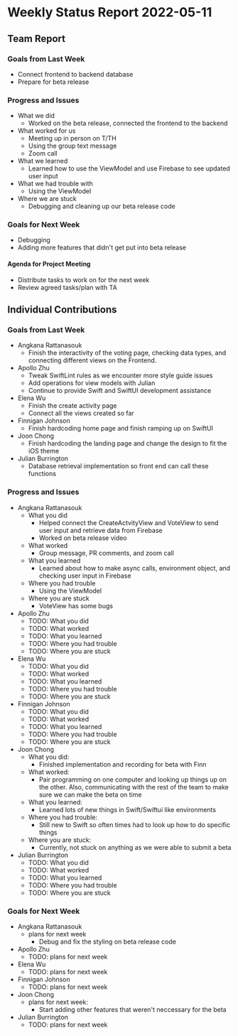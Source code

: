 # Weekly Status Report 2022-05-11

## Team Report

### Goals from Last Week

- Connect frontend to backend database
- Prepare for beta release

### Progress and Issues

- What we did
  - Worked on the beta release, connected the frontend to the backend
- What worked for us
  - Meeting up in person on T/TH
  - Using the group text message
  - Zoom call
- What we learned
  - Learned how to use the ViewModel and use Firebase to see updated user input
- What we had trouble with
  - Using the ViewModel
- Where we are stuck
  - Debugging and cleaning up our beta release code

### Goals for Next Week

- Debugging
- Adding more features that didn't get put into beta release

#### Agenda for Project Meeting

- Distribute tasks to work on for the next week
- Review agreed tasks/plan with TA

## Individual Contributions

### Goals from Last Week

- Angkana Rattanasouk
  - Finish the interactivity of the voting page, checking data types, and connecting different views on the Frontend.
- Apollo Zhu
  - Tweak SwiftLint rules as we encounter more style guide issues
  - Add operations for view models with Julian
  - Continue to provide Swift and SwiftUI development assistance
- Elena Wu
  - Finish the create activity page 
  - Connect all the views created so far
- Finnigan Johnson
  - Finish hardcoding home page and finish ramping up on SwiftUI
- Joon Chong
  - Finish hardcoding the landing page and change the design to fit the iOS theme
- Julian Burrington
  - Database retrieval implementation so front end can call these functions

### Progress and Issues

- Angkana Rattanasouk
    - What you did
      - Helped connect the CreateActvityView and VoteView to send user input and retrieve data from Firebase
      - Worked on beta release video
    - What worked
      - Group message, PR comments, and zoom call
    - What you learned
      - Learned about how to make async calls, environment object, and checking user input in Firebase
    - Where you had trouble
      - Using the ViewModel 
    - Where you are stuck
      - VoteView has some bugs 
- Apollo Zhu
    - TODO: What you did
    - TODO: What worked
    - TODO: What you learned
    - TODO: Where you had trouble
    - TODO: Where you are stuck
- Elena Wu
    - TODO: What you did
    - TODO: What worked
    - TODO: What you learned
    - TODO: Where you had trouble
    - TODO: Where you are stuck
- Finnigan Johnson
    - TODO: What you did
    - TODO: What worked
    - TODO: What you learned
    - TODO: Where you had trouble
    - TODO: Where you are stuck
- Joon Chong
    - What you did: 
      - Finished implementation and recording for beta with Finn
    - What worked:
      - Pair programming on one computer and looking up things up on the other. Also, communicating with the 
        rest of the team to make sure we can make the beta on time
    - What you learned:
      - Learned lots of new things in Swift/Swiftui like environments
    - Where you had trouble:
      - Still new to Swift so often times had to look up how to do specific things
    - Where you are stuck:
      - Currently, not stuck on anything as we were able to submit a beta 
- Julian Burrington
    - TODO: What you did
    - TODO: What worked
    - TODO: What you learned
    - TODO: Where you had trouble
    - TODO: Where you are stuck

### Goals for Next Week

- Angkana Rattanasouk
    - plans for next week
      - Debug and fix the styling on beta release code 
- Apollo Zhu
    - TODO: plans for next week
- Elena Wu
    - TODO: plans for next week
- Finnigan Johnson
    - TODO: plans for next week
- Joon Chong
    - plans for next week:
      - Start adding other features that weren't neccessary for the beta 
- Julian Burrington
    - TODO: plans for next week
